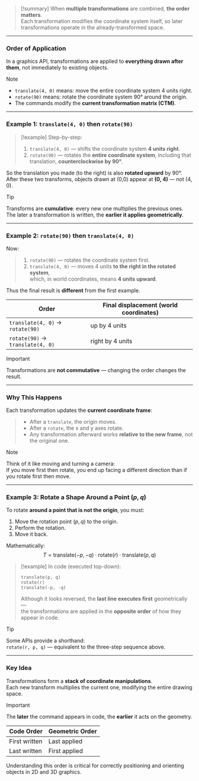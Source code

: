 > [!summary]
When **multiple transformations** are combined, **the order matters**.  
Each transformation modifies the coordinate system itself, so later transformations operate in the already-transformed space.

---

### Order of Application

In a graphics API, transformations are applied to **everything drawn after them**, not immediately to existing objects.

> [!note]
> - `translate(4, 0)` means: move the entire coordinate system 4 units right.  
> - `rotate(90)` means: rotate the coordinate system 90° around the origin.  
> - The commands modify the **current transformation matrix (CTM)**.

---

### Example 1: `translate(4, 0)` then `rotate(90)`

> [!example]
> Step-by-step:
> 1. `translate(4, 0)` — shifts the coordinate system **4 units right**.  
> 2. `rotate(90)` — rotates the **entire coordinate system**, including that translation, **counterclockwise by 90°**.

So the translation you made (to the right) is also **rotated upward** by 90°.  
After these two transforms, objects drawn at (0,0) appear at **(0, 4)** — not (4, 0).

> [!tip]
> Transforms are **cumulative**: every new one multiplies the previous ones.  
> The later a transformation is written, the **earlier it applies geometrically**.

---

### Example 2: `rotate(90)` then `translate(4, 0)`

Now:
> 1. `rotate(90)` — rotates the coordinate system first.  
> 2. `translate(4, 0)` — moves 4 units **to the right in the rotated system**,  
>    which, in world coordinates, means **4 units upward**.

Thus the final result is **different** from the first example.

| Order | Final displacement (world coordinates) |
|--------|----------------------------------------|
| `translate(4, 0)` → `rotate(90)` | up by 4 units |
| `rotate(90)` → `translate(4, 0)` | right by 4 units |

> [!important]
> Transformations are **not commutative** — changing the order changes the result.

---

### Why This Happens

Each transformation updates the **current coordinate frame**:
> - After a `translate`, the origin moves.  
> - After a `rotate`, the x and y axes rotate.  
> - Any transformation afterward works **relative to the new frame**, not the original one.

> [!note]
> Think of it like moving and turning a camera:  
> If you move first then rotate, you end up facing a different direction than if you rotate first then move.

---

### Example 3: Rotate a Shape Around a Point $(p, q)$

To rotate **around a point that is not the origin**, you must:
1. Move the rotation point $(p, q)$ to the origin.  
2. Perform the rotation.  
3. Move it back.

Mathematically:
$$
T = \text{translate}(-p, -q) \cdot \text{rotate}(r) \cdot \text{translate}(p, q)
$$

> [!example]
> In code (executed top-down):
> ```text
> translate(p, q)
> rotate(r)
> translate(-p, -q)
> ```
> Although it looks reversed, the **last line executes first** geometrically —  
> the transformations are applied in the **opposite order** of how they appear in code.

> [!tip]
> Some APIs provide a shorthand:  
> `rotate(r, p, q)` — equivalent to the three-step sequence above.

---

### Key Idea

Transformations form a **stack of coordinate manipulations**.  
Each new transform multiplies the current one, modifying the entire drawing space.  

> [!important]
> The **later** the command appears in code, the **earlier** it acts on the geometry.

| Code Order | Geometric Order |
|-------------|----------------|
| First written | Last applied |
| Last written | First applied |

Understanding this order is critical for correctly positioning and orienting objects in 2D and 3D graphics.
